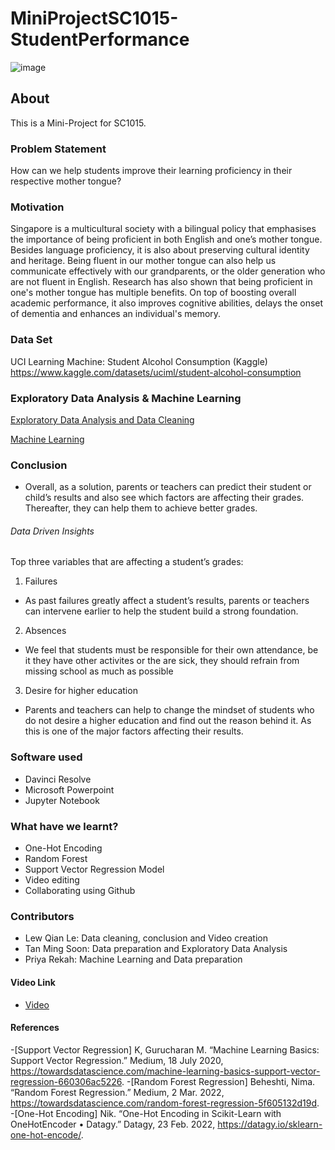 # MiniProjectSC1015-StudentPerformance
![image](https://user-images.githubusercontent.com/127915734/233797449-320efee2-565d-4628-aac7-8af2b82672c5.png)

## About

This is a Mini-Project for SC1015.

### Problem Statement
How can we help students improve their learning proficiency in their respective mother tongue?

### Motivation
Singapore is a multicultural society with a bilingual policy that emphasises the importance of being proficient in both English and one’s mother tongue. Besides language proficiency, it is also about preserving cultural identity and heritage. Being fluent in our mother tongue can also help us communicate effectively with our grandparents, or the older generation who are not fluent in English. Research has also shown that being proficient in one's mother tongue has multiple benefits. On top of boosting overall academic performance, it also improves cognitive abilities, delays the onset of dementia and enhances an individual's memory. 

### Data Set
UCI Learning Machine: Student Alcohol Consumption (Kaggle)
https://www.kaggle.com/datasets/uciml/student-alcohol-consumption

### Exploratory Data Analysis & Machine Learning
[Exploratory Data Analysis and Data Cleaning](https://github.com/Naiqqqqq/MiniProjectSC1015-StudentPerformance/blob/main/Data%20Sets/Jupyter%20Notebooks/ExploratoryDataAnalysis.ipynb)

[Machine Learning](https://github.com/Naiqqqqq/MiniProjectSC1015-StudentPerformance/blob/main/Data%20Sets/Jupyter%20Notebooks/MachineLearning.ipynb)

### Conclusion
- Overall, as a solution, parents or teachers can predict their student or child’s results and also see which factors are affecting their grades. Thereafter, they can help them to achieve better grades.  
###### Data Driven Insights
Top three variables that are affecting a student’s grades:  
1. Failures  
  - As past failures greatly affect a student’s results, parents or teachers can intervene earlier to help the student build a strong foundation.  
2. Absences  
  - We feel that students must be responsible for their own attendance, be it they have other activites or the are sick, they should refrain from missing school as much as possible  
3. Desire for higher education  
  - Parents and teachers can help to change the mindset of students who do not desire a higher education and find out the reason behind it. As this is one of the major factors affecting their results. 

### Software used
- Davinci Resolve  
- Microsoft Powerpoint  
- Jupyter Notebook  

### What have we learnt?
- One-Hot Encoding  
- Random Forest  
- Support Vector Regression Model
- Video editing
- Collaborating using Github

### Contributors
- Lew Qian Le: Data cleaning, conclusion and Video creation  
- Tan Ming Soon: Data preparation and Exploratory Data Analysis
- Priya Rekah: Machine Learning and Data preparation 

#### Video Link
- [Video](https://youtu.be/tqgs2c2BAY4)

#### References

-[Support Vector Regression] 
K, Gurucharan M. “Machine Learning Basics: Support Vector Regression.” Medium, 18 July 2020, https://towardsdatascience.com/machine-learning-basics-support-vector-regression-660306ac5226.
-[Random Forest Regression]
Beheshti, Nima. “Random Forest Regression.” Medium, 2 Mar. 2022, https://towardsdatascience.com/random-forest-regression-5f605132d19d.
-[One-Hot Encoding]
Nik. “One-Hot Encoding in Scikit-Learn with OneHotEncoder • Datagy.” Datagy, 23 Feb. 2022, https://datagy.io/sklearn-one-hot-encode/.



